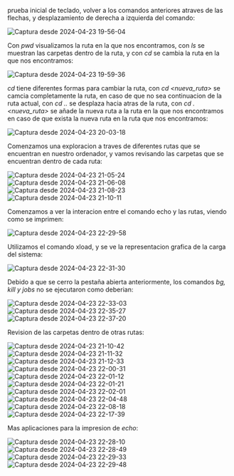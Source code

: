 prueba inicial de teclado, volver a los comandos anteriores atraves de las flechas, y desplazamiento de derecha a izquierda del comando:

![Captura desde 2024-04-23 19-56-04](https://github.com/Edithson1/Edithson_Aybar_Comunicacion_Datos_y_Redes/assets/152218004/4aead450-eac8-40f2-9f08-042cc60f7b7e)

Con *pwd* visualizamos la ruta en la que nos encontramos, con *ls* se muestran las carpetas dentro de la ruta, y con *cd* se cambia la ruta en la que nos encontramos:

![Captura desde 2024-04-23 19-59-36](https://github.com/Edithson1/Edithson_Aybar_Comunicacion_Datos_y_Redes/assets/152218004/b2cefe72-ac5c-464d-b41e-0b91fd3a5d3f)

*cd* tiene diferentes formas para cambiar la ruta, con *cd <nueva_ruta>* se camcia completamente la ruta, en caso de que no sea continuacion de la ruta actual, con *cd ..* se desplaza hacia atras de la ruta, con *cd .<nueva_ruta>* se añade la nueva ruta a la ruta en la que nos encontramos en caso de que exista la nueva ruta en la ruta que nos encontramos:

![Captura desde 2024-04-23 20-03-18](https://github.com/Edithson1/Edithson_Aybar_Comunicacion_Datos_y_Redes/assets/152218004/7d5bb66e-66d3-4a88-9d1f-c6209c0d7b16)

Comenzamos una exploracion a traves de diferentes rutas que se encuentran en nuestro ordenador, y vamos revisando las carpetas que se encuentran dentro de cada ruta:

![Captura desde 2024-04-23 21-05-24](https://github.com/Edithson1/Edithson_Aybar_Comunicacion_Datos_y_Redes/assets/152218004/4acdd27a-12fb-4f2d-81e3-7ca391ce1627)
![Captura desde 2024-04-23 21-06-08](https://github.com/Edithson1/Edithson_Aybar_Comunicacion_Datos_y_Redes/assets/152218004/3dafca50-075c-4167-affb-820e463cc88b)
![Captura desde 2024-04-23 21-08-23](https://github.com/Edithson1/Edithson_Aybar_Comunicacion_Datos_y_Redes/assets/152218004/82482fa8-83c8-4f72-a3bb-7dbceac7268a)
![Captura desde 2024-04-23 21-10-11](https://github.com/Edithson1/Edithson_Aybar_Comunicacion_Datos_y_Redes/assets/152218004/072b635e-f5a9-4fef-a810-a2986d5d50bf)

Comenzamos a ver la interacion entre el comando echo y las rutas, viendo como se imprimen:

![Captura desde 2024-04-23 22-29-58](https://github.com/Edithson1/Edithson_Aybar_Comunicacion_Datos_y_Redes/assets/152218004/8ff6fc98-f6e9-45f2-85d6-322d8b77b676)

Utilizamos el comando xload, y se ve la representacion grafica de la carga del sistema:

![Captura desde 2024-04-23 22-31-30](https://github.com/Edithson1/Edithson_Aybar_Comunicacion_Datos_y_Redes/assets/152218004/e44b1cde-5d78-4435-80cc-9a32a0b591a2)

Debido a que se cerro la pestaña abierta anteriormente, los comandos *bg, kill y jobs* no se ejecutaron como deberian:

![Captura desde 2024-04-23 22-33-03](https://github.com/Edithson1/Edithson_Aybar_Comunicacion_Datos_y_Redes/assets/152218004/1641f9ab-c179-431f-8944-de3a265fec3b)
![Captura desde 2024-04-23 22-35-27](https://github.com/Edithson1/Edithson_Aybar_Comunicacion_Datos_y_Redes/assets/152218004/9d773d15-8933-440a-be96-432e8ef37166)
![Captura desde 2024-04-23 22-37-20](https://github.com/Edithson1/Edithson_Aybar_Comunicacion_Datos_y_Redes/assets/152218004/a68fbf9f-5cf5-47a5-a719-6e9bae5e6de7)

Revision de las carpetas dentro de otras rutas:

![Captura desde 2024-04-23 21-10-42](https://github.com/Edithson1/Edithson_Aybar_Comunicacion_Datos_y_Redes/assets/152218004/489876c3-1850-4f1e-a8ac-cdb01e1fa552)
![Captura desde 2024-04-23 21-11-32](https://github.com/Edithson1/Edithson_Aybar_Comunicacion_Datos_y_Redes/assets/152218004/aad2602a-5306-4db7-86b7-3db61a003bc3)
![Captura desde 2024-04-23 21-12-33](https://github.com/Edithson1/Edithson_Aybar_Comunicacion_Datos_y_Redes/assets/152218004/0abcdf74-84cb-4994-a5b0-4d035e515be9)
![Captura desde 2024-04-23 22-00-31](https://github.com/Edithson1/Edithson_Aybar_Comunicacion_Datos_y_Redes/assets/152218004/e5ac43f5-c277-4ed9-b5eb-2ee7ff4d8291)
![Captura desde 2024-04-23 22-01-12](https://github.com/Edithson1/Edithson_Aybar_Comunicacion_Datos_y_Redes/assets/152218004/f0c97383-0a5c-45e3-b3d9-e12066d0d805)
![Captura desde 2024-04-23 22-01-21](https://github.com/Edithson1/Edithson_Aybar_Comunicacion_Datos_y_Redes/assets/152218004/9e80eb8e-5687-4513-a518-0d72b2686f90)
![Captura desde 2024-04-23 22-02-01](https://github.com/Edithson1/Edithson_Aybar_Comunicacion_Datos_y_Redes/assets/152218004/1c11d095-f2fd-4974-9c97-dc7b5283aa2f)
![Captura desde 2024-04-23 22-04-48](https://github.com/Edithson1/Edithson_Aybar_Comunicacion_Datos_y_Redes/assets/152218004/394392f5-6194-48f9-b64b-1a0d46354856)
![Captura desde 2024-04-23 22-08-18](https://github.com/Edithson1/Edithson_Aybar_Comunicacion_Datos_y_Redes/assets/152218004/cce70e60-5552-4c32-a68b-6f5421daa193)
![Captura desde 2024-04-23 22-17-39](https://github.com/Edithson1/Edithson_Aybar_Comunicacion_Datos_y_Redes/assets/152218004/d4d74022-aa7f-4ce3-bef5-291bda9d7959)

Mas aplicaciones para la impresion de *echo*:

![Captura desde 2024-04-23 22-28-10](https://github.com/Edithson1/Edithson_Aybar_Comunicacion_Datos_y_Redes/assets/152218004/71e2a4e6-9c7d-48bb-8da2-0ae31feb936e)
![Captura desde 2024-04-23 22-28-49](https://github.com/Edithson1/Edithson_Aybar_Comunicacion_Datos_y_Redes/assets/152218004/77b96cb5-865a-4645-bb1b-93f31b4e5283)
![Captura desde 2024-04-23 22-29-33](https://github.com/Edithson1/Edithson_Aybar_Comunicacion_Datos_y_Redes/assets/152218004/ff21072c-8652-4c20-96e8-9c315bcec6b3)
![Captura desde 2024-04-23 22-29-48](https://github.com/Edithson1/Edithson_Aybar_Comunicacion_Datos_y_Redes/assets/152218004/e9441958-4c22-485a-ae6d-9ff7953cb0b1)
